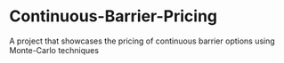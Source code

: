# Continuous-Barrier-Pricing
A project that showcases the pricing of continuous barrier options using Monte-Carlo techniques
